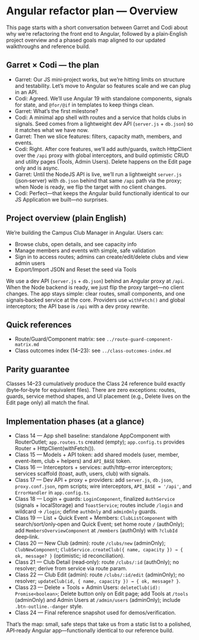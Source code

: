 # Angular refactor plan — Overview

This page starts with a short conversation between Garret and Codi about why we’re refactoring the front end to Angular, followed by a plain‑English project overview and a phased goals map aligned to our updated walkthroughs and reference build.

## Garret × Codi — the plan

- Garret: Our JS mini‑project works, but we’re hitting limits on structure and testability. Let’s move to Angular so features scale and we can plug in an API.
- Codi: Agreed. We’ll use Angular 19 with standalone components, signals for state, and `@for/@if` in templates to keep things clean.
- Garret: What’s the first milestone?
- Codi: A minimal app shell with routes and a service that holds clubs in signals. Seed comes from a lightweight dev API (`server.js` + `db.json`) so it matches what we have now.
- Garret: Then we slice features: filters, capacity math, members, and events.
- Codi: Right. After core features, we’ll add auth/guards, switch HttpClient over the `/api` proxy with global interceptors, and build optimistic CRUD and utility pages (Tools, Admin Users). Delete happens on the Edit page only and is async.
- Garret: Until the NodeJS API is live, we’ll run a lightweight `server.js` (json‑server) with `db.json` behind that same `/api` path via the proxy; when Node is ready, we flip the target with no client changes.
- Codi: Perfect—that keeps the Angular build functionally identical to our JS Application we built—no surprises.

## Project overview (plain English)

We’re building the Campus Club Manager in Angular. Users can:

- Browse clubs, open details, and see capacity info
- Manage members and events with simple, safe validation
- Sign in to access routes; admins can create/edit/delete clubs and view admin users
- Export/Import JSON and Reset the seed via Tools

We use a dev API (`server.js` + `db.json`) behind an Angular proxy at `/api`. When the Node backend is ready, we just flip the proxy target—no client changes. The app stays simple: clear routes, small components, and one signals‑backed service at the core. Providers use `withFetch()` and global interceptors; the API base is `/api` with a dev proxy rewrite.

## Quick references

- Route/Guard/Component matrix: see `../route-guard-component-matrix.md`
- Class outcomes index (14–23): see `../class-outcomes-index.md`

## Parity guarantee

Classes 14–23 cumulatively produce the Class 24 reference build exactly (byte‑for‑byte for equivalent files). There are zero exceptions: routes, guards, service method shapes, and UI placement (e.g., Delete lives on the Edit page only) all match the final.

## Implementation phases (at a glance)

- Class 14 — App shell baseline: standalone AppComponent with RouterOutlet; `app.routes.ts` created (empty); `app.config.ts` provides Router + HttpClient(withFetch()).
- Class 15 — Models + API token: add shared models (user, member, event-item, club + helpers) and `API_BASE` token.
- Class 16 — Interceptors + services: auth/http-error interceptors; services scaffold (toast, auth, users, club) with signals.
- Class 17 — Dev API + proxy + providers: add `server.js`, `db.json`, `proxy.conf.json`, npm scripts; wire interceptors, `API_BASE = '/api'`, and `ErrorHandler` in `app.config.ts`.
- Class 18 — Login + guards: `LoginComponent`, finalized `AuthService` (signals + localStorage) and `ToastService`; routes include `/login` and wildcard → `/login`; define `authOnly` and `adminOnly` guards.
- Class 19 — List + Quick Event + Members: `ClubListComponent` with search/sort/only‑open and Quick Event; set home route `/` (authOnly); add `MembersOverviewComponent` at `/members` (authOnly) with `?clubId` deep‑link.
- Class 20 — New Club (admin): route `/clubs/new` (adminOnly); `ClubNewComponent`; `ClubService.createClub({ name, capacity }) → { ok, message? }` (optimistic; id reconciliation).
- Class 21 — Club Detail (read‑only): route `/clubs/:id` (authOnly); no resolver; derive from service via route param.
- Class 22 — Club Edit (admin): route `/clubs/:id/edit` (adminOnly); no resolver; `updateClub(id, { name, capacity }) → { ok, message? }`.
- Class 23 — Delete + Tools + Admin Users: `deleteClub(id): Promise<boolean>`; Delete button only on Edit page; add Tools at `/tools` (adminOnly) and Admin Users at `/admin/users` (adminOnly); include `.btn-outline.-danger` style.
- Class 24 — Final reference snapshot used for demos/verification.

That’s the map: small, safe steps that take us from a static list to a polished, API‑ready Angular app—functionally identical to our reference build.
